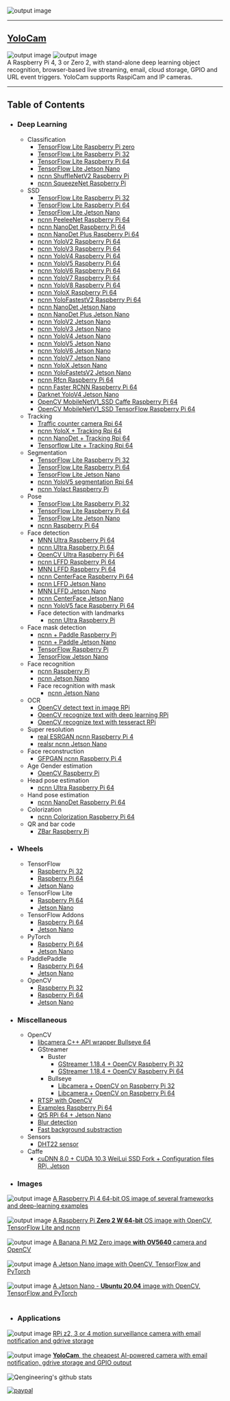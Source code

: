 ![output image]( https://qengineering.eu/github/GitHubLogo.jpg )

---------
## **[YoloCam](https://github.com/Qengineering/YoloCam)**
![output image]( https://qengineering.eu/github/YoloCamGitHubSocialSmall.jpg ) ![output image]( https://qengineering.eu/github/YoloCamGitHubSocialSmallScreen.jpg )<br>
A Raspberry Pi 4, 3 or Zero 2, with stand-alone deep learning object recognition, browser-based live streaming, email, cloud storage, GPIO and URL event triggers. YoloCam supports RaspiCam and IP cameras.

---------

## Table of Contents

- ### Deep Learning
  * Classification
    + [TensorFlow Lite Raspberry Pi zero](https://github.com/Qengineering/TensorFlow_Lite_Classification_RPi_zero)
    + [TensorFlow Lite Raspberry Pi 32](https://github.com/Qengineering/TensorFlow_Lite_Classification_RPi_32-bits)
    + [TensorFlow Lite Raspberry Pi 64](https://github.com/Qengineering/TensorFlow_Lite_Classification_RPi_64-bits)
    + [TensorFlow Lite Jetson Nano](https://github.com/Qengineering/TensorFlow_Lite_Classification_Jetson-Nano)
    + [ncnn ShuffleNetV2 Raspberry Pi](https://github.com/Qengineering/ShuffleNetV2-ncnn)
    + [ncnn SqueezeNet Raspberry Pi](https://github.com/Qengineering/SqueezeNet-ncnn)
  * SSD
    + [TensorFlow Lite Raspberry Pi 32](https://github.com/Qengineering/TensorFlow_Lite_SSD_RPi_32-bits)
    + [TensorFlow Lite Raspberry Pi 64](https://github.com/Qengineering/TensorFlow_Lite_SSD_RPi_64-bits)
    + [TensorFlow Lite Jetson Nano](https://github.com/Qengineering/TensorFlow_Lite_SSD_Jetson-Nano)
    + [ncnn PeeleeNet Raspberry Pi 64](https://github.com/Qengineering/PeleeNet_SSD)
    + [ncnn NanoDet Raspberry Pi 64](https://github.com/Qengineering/NanoDet-ncnn-Raspberry-Pi-4)
    + [ncnn NanoDet Plus Raspberry Pi 64](https://github.com/Qengineering/NanoDetPlus-ncnn-Raspberry-Pi-4)
    + [ncnn YoloV2 Raspberry Pi 64](https://github.com/Qengineering/YoloV2-ncnn-Raspberry-Pi-4)
    + [ncnn YoloV3 Raspberry Pi 64](https://github.com/Qengineering/YoloV3-ncnn-Raspberry-Pi-4)
    + [ncnn YoloV4 Raspberry Pi 64](https://github.com/Qengineering/YoloV4-ncnn-Raspberry-Pi-4)
    + [ncnn YoloV5 Raspberry Pi 64](https://github.com/Qengineering/YoloV5-ncnn-Raspberry-Pi-4)
    + [ncnn YoloV6 Raspberry Pi 64](https://github.com/Qengineering/YoloV6-ncnn-Raspberry-Pi-4)
    + [ncnn YoloV7 Raspberry Pi 64](https://github.com/Qengineering/YoloV7-ncnn-Raspberry-Pi-4)
    + [ncnn YoloV8 Raspberry Pi 64](https://github.com/Qengineering/YoloV8-ncnn-Raspberry-Pi-4)
    + [ncnn YoloX Raspberry Pi 64](https://github.com/Qengineering/YoloX-ncnn-Raspberry-Pi-4)
    + [ncnn YoloFastestV2 Raspberry Pi 64](https://github.com/Qengineering/YoloFastestV2-ncnn-Raspberry-Pi-4)
    + [ncnn NanoDet Jetson Nano](https://github.com/Qengineering/NanoDet-ncnn-Jetson-Nano)
    + [ncnn NanoDet Plus Jetson Nano](https://github.com/Qengineering/NanoDetPlus-ncnn-Jetson-Nano)
    + [ncnn YoloV2 Jetson Nano](https://github.com/Qengineering/YoloV2-ncnn-Jetson-Nano)
    + [ncnn YoloV3 Jetson Nano](https://github.com/Qengineering/YoloV3-ncnn-Jetson-Nano)
    + [ncnn YoloV4 Jetson Nano](https://github.com/Qengineering/YoloV4-ncnn-Jetson-Nano)
    + [ncnn YoloV5 Jetson Nano](https://github.com/Qengineering/YoloV5-ncnn-Jetson-Nano)
    + [ncnn YoloV6 Jetson Nano](https://github.com/Qengineering/YoloV6-ncnn-Jetson-Nano)
    + [ncnn YoloV7 Jetson Nano](https://github.com/Qengineering/YoloV7-ncnn-Jetson-Nano)
    + [ncnn YoloX Jetson Nano](https://github.com/Qengineering/YoloX-ncnn-Jetson-Nano)
    + [ncnn YoloFastetsV2 Jetson Nano](https://github.com/Qengineering/YoloFastest-ncnn-Jetson-Nano)
    + [ncnn Rfcn Raspberry Pi 64](https://github.com/Qengineering/Rfcn_ncnn)
    + [ncnn Faster RCNN Raspberry Pi 64](https://github.com/Qengineering/Faster_RCNN_ncnn)
    + [Darknet YoloV4 Jetson Nano](https://github.com/Qengineering/YoloV4-Darknet-Jetson-Nano)
    + [OpenCV MobileNetV1_SSD Caffe Raspberry Pi 64](https://github.com/Qengineering/MobileNetV1_SSD_OpenCV_Caffe)
    + [OpenCV MobileNetV1_SSD TensorFlow Raspberry Pi 64](https://github.com/Qengineering/MobileNet_SSD_OpenCV_TensorFlow)
  * Tracking
    + [Traffic counter camera Rpi 64](https://github.com/Qengineering/Traffic-Counter-RPi_64-bit) 
    + [ncnn YoloX + Tracking Rpi 64](https://github.com/Qengineering/YoloX-Tracking-ncnn-RPi_64-bit)
    + [ncnn NanoDet + Tracking Rpi 64](https://github.com/Qengineering/NanoDet-Tracking-ncnn-RPi_64-bit)
    + [Tensorflow Lite + Tracking Rpi 64](https://github.com/Qengineering/TensorFlow_Lite-Tracking-RPi_64-bit)
  * Segmentation
    + [TensorFlow Lite Raspberry Pi 32](https://github.com/Qengineering/TensorFlow_Lite_Segmentation_RPi_32-bit)
    + [TensorFlow Lite Raspberry Pi 64](https://github.com/Qengineering/TensorFlow_Lite_Segmentation_RPi_64-bit)
    + [TensorFlow Lite Jetson Nano](https://github.com/Qengineering/TensorFlow_Lite_Segmentation_Jetson-Nano)
    + [ncnn YoloV5 segmentation Rpi 64](https://github.com/Qengineering/YoloV5-segmentation-ncnn-RPi4)
    + [ncnn Yolact Raspberry Pi](https://github.com/Qengineering/Yolact-ncnn-Raspberry-Pi-4)
  * Pose
    + [TensorFlow Lite Raspberry Pi 32](https://github.com/Qengineering/TensorFlow_Lite_Pose_RPi_32-bits)
    + [TensorFlow Lite Raspberry Pi 64](https://github.com/Qengineering/TensorFlow_Lite_Pose_RPi_64-bits)
    + [TensorFlow Lite Jetson Nano](https://github.com/Qengineering/TensorFlow_Lite_Pose_Jetson-Nano)
    + [ncnn Raspberry Pi 64](https://github.com/Qengineering/ncnn_Pose_RPi_64-bits)   
  * Face detection
    + [MNN Ultra Raspberry Pi 64](https://github.com/Qengineering/Face-detection-Raspberry-Pi-32-64-bits/tree/master/MNN)
    + [ncnn Ultra Raspberry Pi 64](https://github.com/Qengineering/Face-detection-Raspberry-Pi-32-64-bits/tree/master/ncnn)
    + [OpenCV Ultra Raspberry Pi 64](https://github.com/Qengineering/Face-detection-Raspberry-Pi-32-64-bits/tree/master/OpenCV)
    + [ncnn LFFD Raspberry Pi 64](https://github.com/Qengineering/LFFD-ncnn-Raspberry-Pi-4)
    + [MNN LFFD Raspberry Pi 64](https://github.com/Qengineering/LFFD-MNN-Raspberry-Pi-4)
    + [ncnn CenterFace Raspberry Pi 64](https://github.com/Qengineering/CenterFace-ncnn-Raspberry-Pi-4)
    + [ncnn LFFD Jetson Nano](https://github.com/Qengineering/LFFD-ncnn-Jetson-Nano)
    + [MNN LFFD Jetson Nano](https://github.com/Qengineering/LFFD-MNN-Jetson-Nano)
    + [ncnn CenterFace Jetson Nano](https://github.com/Qengineering/CenterFace-ncnn-Jetson-Nano)
    + [ncnn YoloV5 face Raspberry Pi 64](https://github.com/Qengineering/YoloV5-face-ncnn-RPi4)
    * Face detection with landmarks
      + [ncnn Ultra Raspberry Pi](https://github.com/Qengineering/Face-detection-Landmark-Raspberry-Pi-32-64-bits)
  * Face mask detection
    + [ncnn + Paddle Raspberry Pi](https://github.com/Qengineering/Face-Mask-Detection-Raspberry-Pi-64-bits)
    + [ncnn + Paddle Jetson Nano](https://github.com/Qengineering/Face-Mask-Detection-Jetson-Nano)
    + [TensorFlow Raspberry Pi](https://github.com/Qengineering/TensorFlow_Lite_Face_Mask_RPi_64-bits)
    + [TensorFlow Jetson Nano](https://github.com/Qengineering/TensorFlow_Lite_Face_Mask_Jetson-Nano)
  * Face recognition
    + [ncnn Raspberry Pi](https://github.com/Qengineering/Face-Recognition-Raspberry-Pi-64-bits)
    + [ncnn Jetson Nano](https://github.com/Qengineering/Face-Recognition-Jetson-Nano)
    * Face recognition with mask
      + [ncnn Jetson Nano](https://github.com/Qengineering/Face-Recognition-with-Mask-Jetson-Nano)
  * OCR
    + [OpenCV detect text in image RPi](https://github.com/Qengineering/OpenCV_OCR_Detect_Text)
    + [OpenCV recognize text with deep learning RPi](https://github.com/Qengineering/OpenCV_OCR_DNN)
    + [OpenCV recognize text with tesseract RPi](https://github.com/Qengineering/OpenCV_OCR_Tesseract)
  * Super resolution
    + [real ESRGAN ncnn Raspberry Pi 4 ](https://github.com/Qengineering/Real-ESRGAN-ncnn-Raspberry-Pi-4)
    + [realsr ncnn Jetson Nano](https://github.com/Qengineering/realsr-ncnn-Jetson-Nano)
  * Face reconstruction
    + [GFPGAN ncnn Raspberry Pi 4 ](https://github.com/Qengineering/GFPGAN-ncnn-Raspberry-Pi-4)
  * Age Gender estimation
    + [OpenCV Raspberry Pi](https://github.com/Qengineering/Age-Gender-OpenCV-Raspberry-Pi-4)
  * Head pose estimation
    + [ncnn Ultra Raspberry Pi 64](https://github.com/Qengineering/Head-Pose-ncnn-Raspberry-Pi-4)
  * Hand pose estimation
    + [ncnn NanoDet Raspberry Pi 64](https://github.com/Qengineering/Hand-Pose-ncnn-Raspberry-Pi-4)
  * Colorization
    + [ncnn Colorization Raspberry Pi 64](https://github.com/Qengineering/ncnn-Colorization_Raspberry-Pi-4)
  * QR and bar code
    + [ZBar Raspberry Pi](https://github.com/Qengineering/QR_scanner_Raspberry_Pi)
- ### Wheels
  * TensorFlow
    + [Raspberry Pi 32](https://github.com/Qengineering/TensorFlow-Raspberry-Pi)
    + [Raspberry Pi 64](https://github.com/Qengineering/TensorFlow-Raspberry-Pi_64-bit)
    + [Jetson Nano](https://github.com/Qengineering/TensorFlow-JetsonNano)
  * TensorFlow Lite
    + [Raspberry Pi 64](https://github.com/Qengineering/TensorFlow-Lite-Raspberry-Pi_64-bit)
    + [Jetson Nano](https://github.com/Qengineering/TensorFlow-Lite-Raspberry-Pi_64-bit)
  * TensorFlow Addons
    + [Raspberry Pi 64](https://github.com/Qengineering/TensorFlow-Addons-Raspberry-Pi_64-bit)
    + [Jetson Nano](https://github.com/Qengineering/TensorFlow-Addons-Jetson-Nano)
  * PyTorch
    + [Raspberry Pi 64](https://github.com/Qengineering/PyTorch-Raspberry-Pi-64-OS)
    + [Jetson Nano](https://github.com/Qengineering/PyTorch-Jetson-Nano)
  * PaddlePaddle
    + [Raspberry Pi 64](https://github.com/Qengineering/Paddle-Raspberry-Pi)
    + [Jetson Nano](https://github.com/Qengineering/Paddle-Jetson-Nano)
  * OpenCV
    + [Raspberry Pi 32](https://github.com/Qengineering/Install-OpenCV-Raspberry-Pi-32-bits)
    + [Raspberry Pi 64](https://github.com/Qengineering/Install-OpenCV-Raspberry-Pi-64-bits)  
    + [Jetson Nano](https://github.com/Qengineering/Install-OpenCV-Jetson-Nano)
- ### Miscellaneous
  * OpenCV
    + [libcamera C++ API wrapper Bullseye 64](https://github.com/Qengineering/LCCV)
    * GStreamer
      * Buster
        + [GStreamer 1.18.4 + OpenCV Raspberry Pi 32](https://github.com/Qengineering/GStreamer-1.18.4-RPi_32-bits)
        + [GStreamer 1.18.4 + OpenCV Raspberry Pi 64](https://github.com/Qengineering/GStreamer-1.18.4-RPi_64-bits)
      * Bullseye 
        + [Libcamera + OpenCV on Raspberry Pi 32](https://github.com/Qengineering/Libcamera-OpenCV-RPi-Bullseye-32OS)
        + [Libcamera + OpenCV on Raspberry Pi 64](https://github.com/Qengineering/Libcamera-OpenCV-RPi-Bullseye-64OS)
    + [RTSP with OpenCV](https://github.com/Qengineering/RTSP-with-OpenCV)
    + [Examples Raspberry Pi 64](https://github.com/Qengineering/OpenCV-Livecam-Raspberry-Pi)
    + [Qt5 RPi 64 + Jetson Nano](https://github.com/Qengineering/Qt5-OpenCV-Raspberry-Pi-Jetson-Nano)
    + [Blur detection](https://github.com/Qengineering/Blur-detection-with-FFT-in-C)
    + [Fast background substraction](https://github.com/Qengineering/Fast-Background-Substraction)
  * Sensors
    + [DHT22 sensor](https://github.com/Qengineering/DHT22-Raspberry-Pi)
  * Caffe
    + [cuDNN 8.0 + CUDA 10.3 WeiLui SSD Fork + Configuration files RPi, Jetson](https://github.com/Qengineering/caffe)
- ### Images
![output image]( https://qengineering.eu/github/SDcard16GB_small.jpg ) [A Raspberry Pi 4 64-bit OS image of several frameworks and deep-learning examples](https://github.com/Qengineering/RPi-image)<br/><br/>
![output image]( https://qengineering.eu/github/SDcard16GBZero2small.jpg ) [A Raspberry Pi **Zero 2 W 64-bit** OS image with OpenCV, TensorFlow Lite and ncnn](https://github.com/Qengineering/RPi_64-bit_Zero-2-image)<br/><br/>
![output image]( https://qengineering.eu/github/SDcard16GB_banana.jpg ) [A Banana Pi M2 Zero image **with OV5640** camera and OpenCV](https://github.com/Qengineering/BananaPi-M2-Zero-OV5640)<br/><br/>
![output image]( https://qengineering.eu/github/SDcard32GB_smallJetson.jpg ) [A Jetson Nano image with OpenCV, TensorFlow and PyTorch](https://github.com/Qengineering/Jetson-Nano-image)<br/><br/>
![output image]( https://qengineering.eu/github/SDcard32GBJetsonUB20small.jpg ) [A Jetson Nano - **Ubuntu 20.04** image with OpenCV, TensorFlow and PyTorch](https://github.com/Qengineering/Jetson-Nano-Ubuntu-20-image)<br/><br/>
- ### Applications
![output image]( https://qengineering.eu/github/SDcardMotion.jpg ) [RPi z2, 3 or 4 motion surveillance camera with email notification and gdrive storage](https://github.com/Qengineering/RPiMotionCam)<br/><br/>
![output image]( https://qengineering.eu/github/SDcardDNN.jpg ) [**YoloCam**, the cheapest AI-powered camera with email notification, gdrive storage and GPIO output](https://github.com/Qengineering/YoloCam)<br/><br/>
![Qengineering's github stats](https://github-readme-stats.vercel.app/api?username=Qengineering&count_private=true&show_icon=true&card_width=400&bg_color=00000000&title_color=005E2C&text_color=949CA5&show_icons=true&hide_border=true&icon_color=00BE33)

<!--
![Qengineering's github stats](https://github-readme-stats.vercel.app/api?username=Qengineering&count_private=true&show_icon=true&card_width=400&bg_color=00000000&title_color=005E2C&text_color=949CA5&show_icons=true&hide_border=true&icon_color=00BE33)
-->

[![paypal](https://qengineering.eu/github/TipJarSmall4.png)](https://www.paypal.com/cgi-bin/webscr?cmd=_s-xclick&hosted_button_id=CPZTM5BB3FCYL) 

<!--
**Qengineering/Qengineering** is a ✨ _special_ ✨ repository because its `README.md` (this file) appears on your GitHub profile.

Here are some ideas to get you started:

- 🔭 I’m currently working on ...
- 🌱 I’m currently learning ...
- 👯 I’m looking to collaborate on ...
- 🤔 I’m looking for help with ...
- 💬 Ask me about ...
- 📫 How to reach me: ...
- 😄 Pronouns: ...
- ⚡ Fun fact: ...
-->
